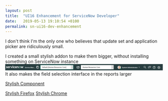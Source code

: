 ```yaml
---
layout: post
title:  "UI16 Enhancement for ServiceNow Developer"
date:   2019-05-13 19:10:54 +0100
permalink: sn-ui16-dev-enhancement
---
```


I don't think I'm the only one who believes that update set and application picker are ridiculously small.

I created a small stylish addon to make them bigger, without installing something on ServiceNow instance
![update set picker](/assets/update_set_picker.png)
It also makes the field selection interface in the reports larger

[Stylish Component][stylus-component]

[Stylish Firefox][stylus-firefox]
[Stylish Chrome][stylus-chrome]

[stylus-firefox]: https://addons.mozilla.org/en-US/firefox/addon/styl-us/
[stylus-chrome]: https://chrome.google.com/webstore/detail/stylus/clngdbkpkpeebahjckkjfobafhncgmne
[stylus-component]: https://userstyles.org/styles/171477/servicenow-better-ui16-for-dev 